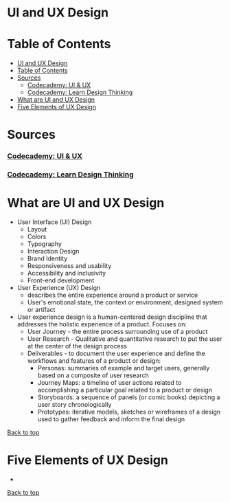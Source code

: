 # UI and UX Design

# Table of Contents

<!-- @import "[TOC]" {cmd="toc" depthFrom=1 depthTo=6 orderedList=false} -->

<!-- code_chunk_output -->

- [UI and UX Design](#ui-and-ux-design)
- [Table of Contents](#table-of-contents)
- [Sources](#sources)
    - [Codecademy: UI & UX](#codecademy-ui--ux)
    - [Codecademy: Learn Design Thinking](#codecademy-learn-design-thinking)
- [What are UI and UX Design](#what-are-ui-and-ux-design)
- [Five Elements of UX Design](#five-elements-of-ux-design)

<!-- /code_chunk_output -->

# Sources

### [Codecademy: UI & UX](https://www.codecademy.com/learn/intro-to-ui-ux)

### [Codecademy: Learn Design Thinking](https://www.codecademy.com/learn/learn-design-thinking-ideation)

# What are UI and UX Design

- User Interface (UI) Design
  - Layout
  - Colors
  - Typography
  - Interaction Design
  - Brand Identity
  - Responsiveness and usability
  - Accessibility and inclusivity
  - Front-end development
- User Experience (UX) Design
  - describes the entire experience around a product or service
  - User's emotional state, the context or environment, designed system or artifact
- User experience design is a human-centered design discipline that addresses the holistic experience of a product. Focuses on:
  - User Journey - the entire process surrounding use of a product
  - User Research - Qualitative and quantitative research to put the user at the center of the design process
  - Deliverables - to document the user experience and define the workflows and features of a product or design:
    - Personas: summaries of example and target users, generally based on a composite of user research
    - Journey Maps: a timeline of user actions related to accomplishing a particular goal related to a product or design
    - Storyboards: a sequence of panels (or comic books) depicting a user story chronologically
    - Prototypes: iterative models, sketches or wireframes of a design used to gather feedback and inform the final design

[Back to top](#table-of-contents)

# Five Elements of UX Design

- 




[Back to top](#table-of-contents)





